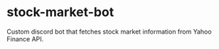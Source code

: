 # stock-market-bot
Custom discord bot that fetches stock market information from Yahoo Finance API.
